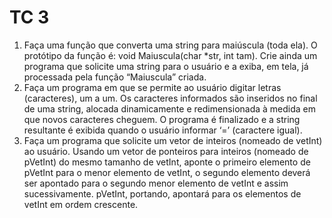 # TC 3
1. Faça uma função que converta uma string para maiúscula (toda ela). O protótipo da função é: void Maiuscula(char *str, int tam). Crie ainda um programa que solicite uma string para o usuário e a exiba, em tela, já processada pela função “Maiuscula” criada.
2. Faça um programa em que se permite ao usuário digitar letras (caracteres), um a um. Os caracteres informados são inseridos no final de uma string, alocada dinamicamente e redimensionada à medida em que novos caracteres cheguem. O programa é finalizado e a string resultante é exibida quando o usuário informar ‘=’ (caractere igual).
3. Faça um programa que solicite um vetor de inteiros (nomeado de vetInt) ao usuário. Usando um vetor de ponteiros para inteiros (nomeado de pVetInt) do mesmo tamanho de vetInt, aponte o primeiro elemento de pVetInt para o menor elemento de vetInt, o segundo elemento deverá ser apontado para o segundo menor elemento de vetInt e assim sucessivamente. pVetInt, portando, apontará para os elementos de vetInt em ordem crescente.
